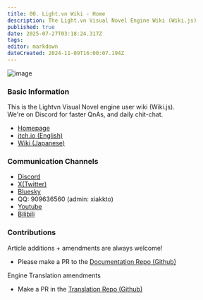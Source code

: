 ```yaml
---
title: 00. Light.vn Wiki - Home
description: The Light.vn Visual Novel Engine Wiki (Wiki.js)
published: true
date: 2025-07-27T03:18:24.317Z
tags: 
editor: markdown
dateCreated: 2024-11-09T16:00:07.194Z
---
```


![image](https://github.com/user-attachments/assets/cdcfe990-1745-4216-9b7d-0605581ca848)

### Basic Information

This is the Lightvn Visual Novel engine user wiki (Wiki.js).  
We're on Discord for faster QnAs, and daily chit-chat.

* [Homepage](http://lightvn.net/)
* [itch.io (English)](https://soulengineproject.itch.io/lightvn)
* [Wiki (Japanese)](https://wikiwiki.jp/lightvn/)

### Communication Channels

* [Discord](https://discord.gg/gzNThtmGH3)
* [X(Twitter)](https://x.com/lightvn_online)
* [Bluesky](https://bsky.app/profile/lightvn-online.bsky.social)
* QQ: 909636560 (admin: xiakkto)
* [Youtube](https://www.youtube.com/@lightvn_online)
* [Bilibili](https://space.bilibili.com/492809184)

### Contributions

Article additions + amendments are always welcome!

* Please make a PR to the [Documentation Repo (Github)](https://github.com/SoulEngineProject/Light.vn-wiki-en)

Engine Translation amendments

* Make a PR in the [Translation Repo (Github)](https://github.com/SoulEngineProject/Light.vn)
